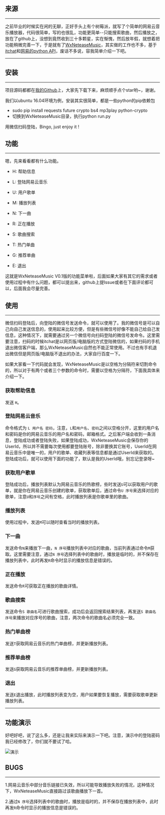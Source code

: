 ## 来源

------

之前毕业的时候实在闲的无聊，正好手头上有个树莓派，就写了个简单的网易云音乐播放器，代码很简单，写的也很乱，功能更简单--只能搜索歌曲，然后播放之，放在了github上，没想到竟然收到三十多颗星，实在惭愧，然后放年假，就想着把功能稍微完善一下，于是就有了[WxNeteaseMusic](https://github.com/yaphone/WxNeteaseMusic)，其实做的工作也不多，基于[itchat](https://github.com/littlecodersh/ItChat)和[网易的python API](https://github.com/yaphone/NetEase-MusicBox)，废话不多说，容我简单介绍一下吧。

------

## 安装

------

项目源码都都在[我的Github](https://github.com/yaphone/WxNeteaseMusic)上，大家先下载下来，麻烦顺手点个star哟~，谢谢。

我们以ubuntu 16.04环境为例，安装其实很简单，都是一些python的pip依赖包

* sudo pip install requests future crypto bs4 mp3play python-crypto
* 切换到WxNeteaseMusic目录，执行python run.py 

用微信扫码登陆，Bingo, just enjoy it !



## 功能

------

嗯，先来看看都有什么功能。

* H: 帮助信息


* L: 登陆网易云音乐
* U: 用户歌单


* M: 播放列表


* N: 下一曲


* R: 正在播放


* S: 歌曲搜索


* T: 热门单曲


* G: 推荐单曲
* E: 退出

这就是WxNeteaseMusic V0.1版的功能菜单啦，后面如果大家有其它的需求或者使用过程中有什么问题，都可以提出来，github上提Issue或者在下面评论都可以，后面我会尽量完善。



## 使用

----

微信扫码登陆后，向登陆的微信号发送命令，就可以使用了。我的微信号是可以自己向自己发送信息的，使用起来比较方便，但是有些微信号好像不能自己给自己发信息，这种情况下，就需要通过另一个微信号向扫码登陆的微信号发命令。这里需要注意，扫码的时候itchat是以网页版/电脑版的方式登陆微信的，如果扫码的手机退出微信客户端，那么WxNeteaseMusic自然也不能正常使用。不过也有手机退出微信但是网页版/电脑版不退出的办法，大家自行百度一下。



如果大家看一下代码就会发现，WxNeteaseMusic是以空格为分隔符来切割命令的，所以对于有两个或者三个参数的命令时，需要以空格为分隔符，下面我具体来介绍一下。



### 获取帮助信息

发送 `H`。



### 登陆网易云音乐

命令格式为 `L 用户名 密码`，注意，`L`和`用户名`、`密码`之间以空格分开，这里的用户名和密码是你的网易云音乐的用户名和密码，邮箱格式。之后客户端会收到一条消息，登陆成功或者登陆失败，如果登陆成功，WxNeteaseMusic会保存你的UserId，所以并不需要每次使用都要登陆账号，除非要换其它账号，UserId在网易云音乐中是唯一的，用户的歌单、收藏列表等信息都是通过UserId来获取的。登陆成功后，就可以使用下面的功能了，默认是我的UserId哦，别忘记登录呀~



### 获取用户歌单

登陆成功后，播放列表默认为网易云音乐的热歌榜，些时发送`U`可以获取用户的歌单，就是你在网易云音乐创建的歌单，获取歌单后，通过命令`U 序号`来选择对应的歌单，注意`U`和`序号`之间有空格，此时播放列表是你歌单里的歌曲。



### 播放列表

使用过程中，发送`M`可以随时查看当时的播放列表。



### 下一曲

发送命令`N`来播放下一曲，`N 序号`播放列表中对应的歌曲，当前列表通过命令`M`获取。这里需要注意，通过`N 序号`选择列表中的歌曲时，播放是临时的，并不保存在播放列表中，此时再发`R`命令时显示的播放信息是错误的。



### 正在播放

发送命令`R`可获取正在播放的歌曲详情。



### 歌曲搜索

发送命令`S 歌曲名`可进行歌曲搜索，成功后会返回搜索结果列表，再发送`S 歌曲名 序号`来播放对应序号的歌曲，注意，两次命令的歌曲名必须完全一致。



### 热门单曲榜

发送`T`获取网易云音乐的热门单曲榜，并更新播放列表。



### 推荐单曲榜

发送`G`获取网易云音乐的推荐单曲榜，并更新播放列表。



### 退出

发送`E`退出播放，此时播放列表变为空，用户如果要恢复播放，需要获取歌单更新播放列表。



---

## 功能演示

好吧好吧，说了这么多，还是让我来实际来演示一下吧。注意，演示中的登陆密码我已经修改了，你们就不要试了哈。

![演示](http://oj5vdtyuu.bkt.clouddn.com/wxneteasemusic1.gif)



## BUGS

---

1.网易云音乐中部分音乐链接已失效，所以可能导致播放失败的情况，这种情况下，WxNeteaseMusic直接路过该歌曲播放下一首。

2.通过`N 序号`选择列表中的歌曲时，播放是临时的，并不保存在播放列表中，此时再发`R`命令时显示的播放信息是错误的。








